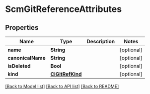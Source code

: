 # ScmGitReferenceAttributes

## Properties
Name | Type | Description | Notes
------------ | ------------- | ------------- | -------------
**name** | **String** |  | [optional] 
**canonicalName** | **String** |  | [optional] 
**isDeleted** | **Bool** |  | [optional] 
**kind** | [**CiGitRefKind**](CiGitRefKind.md) |  | [optional] 

[[Back to Model list]](../README.md#documentation-for-models) [[Back to API list]](../README.md#documentation-for-api-endpoints) [[Back to README]](../README.md)


